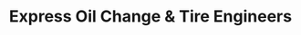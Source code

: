 ---
title: "Express Oil Change & Tire Engineers"
url: /roswell/express-oil-change-and-tire-engineers/
shop: tyres
---